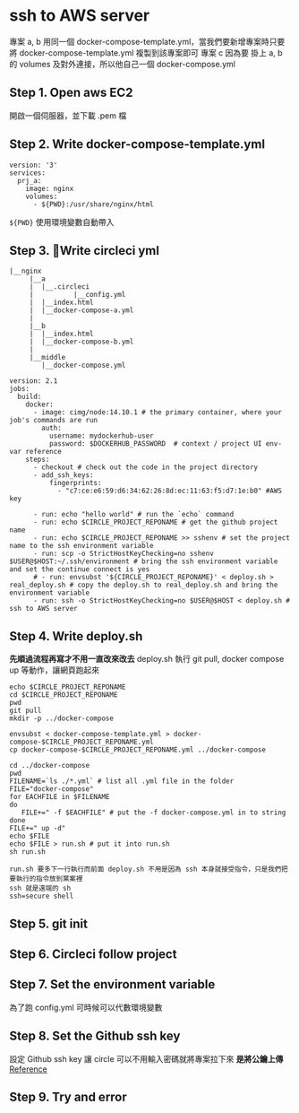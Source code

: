 # ssh to AWS server
專案 a, b 用同一個 docker-compose-template.yml，當我們要新增專案時只要將 docker-compose-template.yml 複製到該專案即可
專案 c 因為要 掛上 a, b 的 volumes 及對外連接，所以他自己一個 docker-compose.yml
## Step 1. Open aws EC2
開啟一個伺服器，並下載 .pem 檔

## Step 2. Write docker-compose-template.yml
```
version: '3'
services:
  prj_a:
    image: nginx
    volumes:
      - ${PWD}:/usr/share/nginx/html
```
`${PWD}` 使用環境變數自動帶入

## Step 3. Write circleci yml
```
|__nginx
     |__a
     |  |__.circleci
     |          |__config.yml
     |  |__index.html
     |  |__docker-compose-a.yml
     |
     |__b
     |  |__index.html
     |  |__docker-compose-b.yml
     |
     |__middle
        |__docker-compose.yml
```
```
version: 2.1
jobs:
  build:
    docker:
      - image: cimg/node:14.10.1 # the primary container, where your job's commands are run
        auth:
          username: mydockerhub-user
          password: $DOCKERHUB_PASSWORD  # context / project UI env-var reference
    steps:
      - checkout # check out the code in the project directory
      - add_ssh_keys:
          fingerprints:
            - "c7:ce:e6:59:d6:34:62:26:8d:ec:11:63:f5:d7:1e:b0" #AWS key

      - run: echo "hello world" # run the `echo` command
      - run: echo $CIRCLE_PROJECT_REPONAME # get the github project name
      - run: echo $CIRCLE_PROJECT_REPONAME >> sshenv # set the project name to the ssh environment variable
      - run: scp -o StrictHostKeyChecking=no sshenv $USER@$HOST:~/.ssh/environment # bring the ssh environment variable and set the continue connect is yes
      # - run: envsubst '${CIRCLE_PROJECT_REPONAME}' < deploy.sh > real_deploy.sh # copy the deploy.sh to real_deploy.sh and bring the environment variable
      - run: ssh -o StrictHostKeyChecking=no $USER@$HOST < deploy.sh # ssh to AWS server

```

## Step 4. Write deploy.sh
**先順過流程再寫才不用一直改來改去**
deploy.sh 執行 git pull, docker compose up 等動作，讓網頁跑起來
```
echo $CIRCLE_PROJECT_REPONAME
cd $CIRCLE_PROJECT_REPONAME
pwd
git pull
mkdir -p ../docker-compose

envsubst < docker-compose-template.yml > docker-compose-$CIRCLE_PROJECT_REPONAME.yml
cp docker-compose-$CIRCLE_PROJECT_REPONAME.yml ../docker-compose

cd ../docker-compose
pwd
FILENAME=`ls ./*.yml` # list all .yml file in the folder
FILE="docker-compose"
for EACHFILE in $FILENAME
do
   FILE+=" -f $EACHFILE" # put the -f docker-compose.yml in to string
done
FILE+=" up -d"
echo $FILE
echo $FILE > run.sh # put it into run.sh
sh run.sh
```
```
run.sh 要多下一行執行而前面 deploy.sh 不用是因為 ssh 本身就接受指令，只是我們把要執行的指令放到黨案裡
ssh 就是遠端的 sh
ssh=secure shell
```

## Step 5. git init
## Step 6. Circleci follow project
## Step 7. Set the environment variable
為了跑 config.yml 可時候可以代數環境變數
## Step 8. Set the Github ssh key
設定 Github ssh key 讓 circle 可以不用輸入密碼就將專案拉下來
**是將公鑰上傳**
[Reference](https://ithelp.ithome.com.tw/articles/10205988)
## Step 9. Try and error
